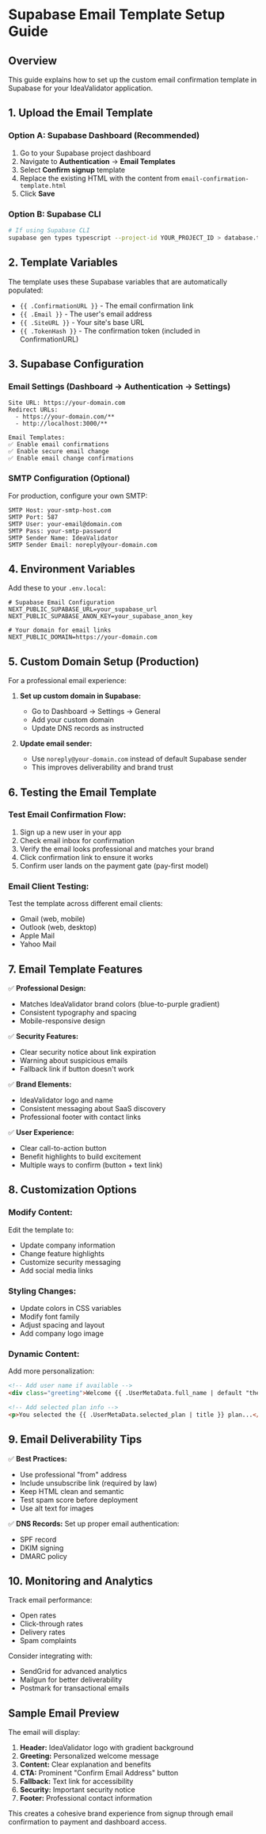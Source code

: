 # Supabase Email Template Setup Guide

## Overview
This guide explains how to set up the custom email confirmation template in Supabase for your IdeaValidator application.

## 1. Upload the Email Template

### Option A: Supabase Dashboard (Recommended)
1. Go to your Supabase project dashboard
2. Navigate to **Authentication** → **Email Templates**
3. Select **Confirm signup** template
4. Replace the existing HTML with the content from `email-confirmation-template.html`
5. Click **Save**

### Option B: Supabase CLI
```bash
# If using Supabase CLI
supabase gen types typescript --project-id YOUR_PROJECT_ID > database.types.ts
```

## 2. Template Variables

The template uses these Supabase variables that are automatically populated:

- `{{ .ConfirmationURL }}` - The email confirmation link
- `{{ .Email }}` - The user's email address  
- `{{ .SiteURL }}` - Your site's base URL
- `{{ .TokenHash }}` - The confirmation token (included in ConfirmationURL)

## 3. Supabase Configuration

### Email Settings (Dashboard → Authentication → Settings)

```
Site URL: https://your-domain.com
Redirect URLs: 
  - https://your-domain.com/**
  - http://localhost:3000/**

Email Templates:
✅ Enable email confirmations
✅ Enable secure email change
✅ Enable email change confirmations
```

### SMTP Configuration (Optional)
For production, configure your own SMTP:

```
SMTP Host: your-smtp-host.com
SMTP Port: 587
SMTP User: your-email@domain.com
SMTP Pass: your-smtp-password
SMTP Sender Name: IdeaValidator
SMTP Sender Email: noreply@your-domain.com
```

## 4. Environment Variables

Add these to your `.env.local`:

```env
# Supabase Email Configuration
NEXT_PUBLIC_SUPABASE_URL=your_supabase_url
NEXT_PUBLIC_SUPABASE_ANON_KEY=your_supabase_anon_key

# Your domain for email links
NEXT_PUBLIC_DOMAIN=https://your-domain.com
```

## 5. Custom Domain Setup (Production)

For a professional email experience:

1. **Set up custom domain in Supabase:**
   - Go to Dashboard → Settings → General
   - Add your custom domain
   - Update DNS records as instructed

2. **Update email sender:**
   - Use `noreply@your-domain.com` instead of default Supabase sender
   - This improves deliverability and brand trust

## 6. Testing the Email Template

### Test Email Confirmation Flow:
1. Sign up a new user in your app
2. Check email inbox for confirmation
3. Verify the email looks professional and matches your brand
4. Click confirmation link to ensure it works
5. Confirm user lands on the payment gate (pay-first model)

### Email Client Testing:
Test the template across different email clients:
- Gmail (web, mobile)
- Outlook (web, desktop)
- Apple Mail
- Yahoo Mail

## 7. Email Template Features

✅ **Professional Design:**
- Matches IdeaValidator brand colors (blue-to-purple gradient)
- Consistent typography and spacing
- Mobile-responsive design

✅ **Security Features:**
- Clear security notice about link expiration
- Warning about suspicious emails
- Fallback link if button doesn't work

✅ **Brand Elements:**
- IdeaValidator logo and name
- Consistent messaging about SaaS discovery
- Professional footer with contact links

✅ **User Experience:**
- Clear call-to-action button
- Benefit highlights to build excitement
- Multiple ways to confirm (button + text link)

## 8. Customization Options

### Modify Content:
Edit the template to:
- Update company information
- Change feature highlights
- Customize security messaging
- Add social media links

### Styling Changes:
- Update colors in CSS variables
- Modify font family
- Adjust spacing and layout
- Add company logo image

### Dynamic Content:
Add more personalization:
```html
<!-- Add user name if available -->
<div class="greeting">Welcome {{ .UserMetaData.full_name | default "there" }}! 👋</div>

<!-- Add selected plan info -->
<p>You selected the {{ .UserMetaData.selected_plan | title }} plan...</p>
```

## 9. Email Deliverability Tips

✅ **Best Practices:**
- Use professional "from" address
- Include unsubscribe link (required by law)
- Keep HTML clean and semantic
- Test spam score before deployment
- Use alt text for images

✅ **DNS Records:**
Set up proper email authentication:
- SPF record
- DKIM signing
- DMARC policy

## 10. Monitoring and Analytics

Track email performance:
- Open rates
- Click-through rates
- Delivery rates
- Spam complaints

Consider integrating with:
- SendGrid for advanced analytics
- Mailgun for better deliverability
- Postmark for transactional emails

## Sample Email Preview

The email will display:
1. **Header:** IdeaValidator logo with gradient background
2. **Greeting:** Personalized welcome message
3. **Content:** Clear explanation and benefits
4. **CTA:** Prominent "Confirm Email Address" button
5. **Fallback:** Text link for accessibility
6. **Security:** Important security notice
7. **Footer:** Professional contact information

This creates a cohesive brand experience from signup through email confirmation to payment and dashboard access.